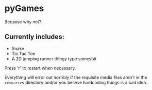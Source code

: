 # pyGames
Because why not?

## Currently includes:
* Snake
* Tic Tac Toe
* A 2D jumping runner thingy type someshit

Press 'r' to restart when necessary.

Everything will error out horribly if the requisite media files aren't in the `resources` directory and/or you believe hardcoding things is a bad idea.
